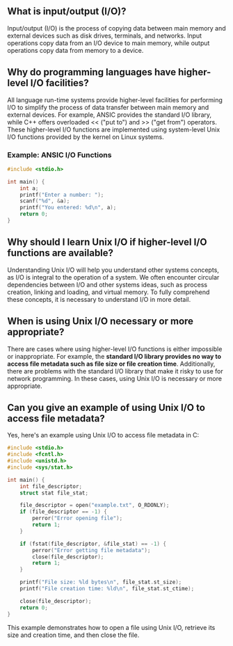 ## What is input/output (I/O)?

Input/output (I/O) is the process of copying data between main memory and external devices such as disk drives, terminals, and networks. Input operations copy data from an I/O device to main memory, while output operations copy data from memory to a device.

## Why do programming languages have higher-level I/O facilities?

All language run-time systems provide higher-level facilities for performing I/O to simplify the process of data transfer between main memory and external devices. For example, ANSIC provides the standard I/O library, while C++ offers overloaded << ("put to") and >> ("get from") operators. These higher-level I/O functions are implemented using system-level Unix I/O functions provided by the kernel on Linux systems.

### Example: ANSIC I/O Functions
```c
#include <stdio.h>

int main() {
    int a;
    printf("Enter a number: ");
    scanf("%d", &a);
    printf("You entered: %d\n", a);
    return 0;
}
```
## Why should I learn Unix I/O if higher-level I/O functions are available?

Understanding Unix I/O will help you understand other systems concepts, as I/O is integral to the operation of a system. We often encounter circular dependencies between I/O and other systems ideas, such as process creation, linking and loading, and virtual memory. To fully comprehend these concepts, it is necessary to understand I/O in more detail.

## When is using Unix I/O necessary or more appropriate?

There are cases where using higher-level I/O functions is either impossible or inappropriate. For example, the **standard I/O library provides no way to access file metadata such as file size or file creation time**. Additionally, there are problems with the standard I/O library that make it risky to use for network programming. In these cases, using Unix I/O is necessary or more appropriate.

## Can you give an example of using Unix I/O to access file metadata?

Yes, here's an example using Unix I/O to access file metadata in C:
```c
#include <stdio.h>
#include <fcntl.h>
#include <unistd.h>
#include <sys/stat.h>

int main() {
    int file_descriptor;
    struct stat file_stat;

    file_descriptor = open("example.txt", O_RDONLY);
    if (file_descriptor == -1) {
        perror("Error opening file");
        return 1;
    }

    if (fstat(file_descriptor, &file_stat) == -1) {
        perror("Error getting file metadata");
        close(file_descriptor);
        return 1;
    }

    printf("File size: %ld bytes\n", file_stat.st_size);
    printf("File creation time: %ld\n", file_stat.st_ctime);

    close(file_descriptor);
    return 0;
}
```
This example demonstrates how to open a file using Unix I/O, retrieve its size and creation time, and then close the file.